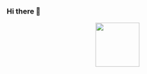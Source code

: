 ### Hi there 👋
<div id="header" align="center">
  <img src="https://media.giphy.com/media/SUcApSWjPwQMARvcM8/giphy.gif
)" width="100"/>
</div>
<!--
**mofaha/mofaha** is a ✨ _special_ ✨ repository because its `README.md` (this file) appears on your GitHub profile.

Here are some ideas to get you started:

- 🔭 I’m currently working on ...
- 🌱 I’m currently learning ...
- 👯 I’m looking to collaborate on ...
- 🤔 I’m looking for help with ...
- 💬 Ask me about ...
- 📫 How to reach me: ...
- 😄 Pronouns: ...
- ⚡ Fun fact: ...
-->
